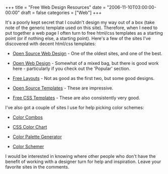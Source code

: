 +++
title = "Free Web Design Resources"
date = "2006-11-10T03:00:00-00:00"
draft = false
categories = ["Web"]
+++

It's a poorly kept secret that I couldn't design my way out of a box
(take note of the generic template used on this site). Therefore, when I
need to put together a web page I often turn to free html/css templates
as a starting point (or if nothing else, a starting point). Here's a few
of the sites I've discovered with decent html/css templates:

-   [Open Source Web Design](http://www.oswd.org/) - One of the oldest
    sites, and one of the best.

-   [Open Web Design](http://www.openwebdesign.org/) - Somewhat of a
    mixed bag, but there is good work here - particularly if you check
    out the 'Popular' section.

-   [Free Layouts](http://www.freelayouts.com) - Not as good as the
    first two, but some good designs.

-   [Open Source Templates](http://opensourcetemplates.org) - These
    are impressive.

-   [Free CSS Templates](http://www.free-css-templates.com/) - These are
    also consistently very good.

I've also got a couple of sites I use for help picking color schemes:

-   [Color Combos](http://www.colorcombos.com)

-   [CSS Color Chart](http://www.somacon.com/p142.php)

-   [Color Palette Generator](http://www.degraeve.com/color-palette/)

-   [Color Schemer](http://www.colorschemer.com/online.html)

I would be interested in knowing where other people who don't have the
benefit of working with a designer turn for help and inspiration. Leave
your favorite sites in the comments.

